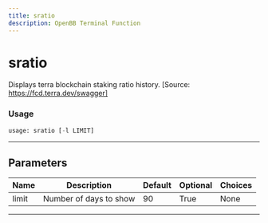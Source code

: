```yaml
---
title: sratio
description: OpenBB Terminal Function
---
```


# sratio

Displays terra blockchain staking ratio history. [Source: https://fcd.terra.dev/swagger]

### Usage

```python
usage: sratio [-l LIMIT]
```

---

## Parameters

| Name | Description | Default | Optional | Choices |
| ---- | ----------- | ------- | -------- | ------- |
| limit | Number of days to show | 90 | True | None |
---

